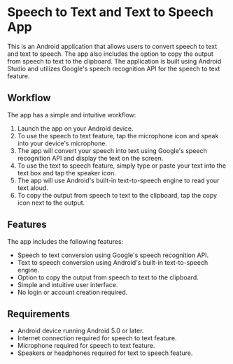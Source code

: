 # Speech to Text and Text to Speech App

This is an Android application that allows users to convert speech to text and text to speech. The app also includes the option to copy the output from speech to text to the clipboard. The application is built using Android Studio and utilizes Google's speech recognition API for the speech to text feature.

## Workflow

The app has a simple and intuitive workflow:

1. Launch the app on your Android device.
2. To use the speech to text feature, tap the microphone icon and speak into your device's microphone.
3. The app will convert your speech into text using Google's speech recognition API and display the text on the screen.
4. To use the text to speech feature, simply type or paste your text into the text box and tap the speaker icon.
5. The app will use Android's built-in text-to-speech engine to read your text aloud.
6. To copy the output from speech to text to the clipboard, tap the copy icon next to the output.

## Features

The app includes the following features:

- Speech to text conversion using Google's speech recognition API.
- Text to speech conversion using Android's built-in text-to-speech engine.
- Option to copy the output from speech to text to the clipboard.
- Simple and intuitive user interface.
- No login or account creation required.

## Requirements

- Android device running Android 5.0 or later.
- Internet connection required for speech to text feature.
- Microphone required for speech to text feature.
- Speakers or headphones required for text to speech feature.

